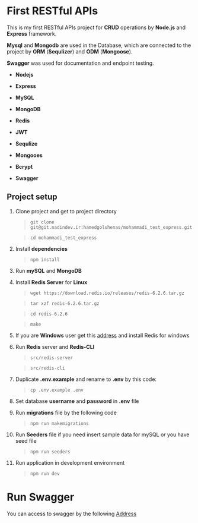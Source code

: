 
# First RESTful APIs

  

This is my first RESTful APIs project for **CRUD** operations by **Node.js** and **Express** framework.

  

**Mysql** and **Mongodb** are used in the Database, which are connected to the project by **ORM** (**Sequlizer**) and **ODM** (**Mongoose**).

  

**Swagger** was used for documentation and endpoint testing.

  

-  **Nodejs**

  

-  **Express**

  

-  **MySQL**

  

-  **MongoDB**

  

-  **Redis**

  

-  **JWT**

  

-  **Sequlize**

  

-  **Mongooes**

  

-  **Bcrypt**

  

-  **Swagger**

  

## Project setup

  

1. Clone project and get to project directory

  

	> `git clone 	git@git.nadindev.ir:hamedgolshenas/mohammadi_test_express.git`

	> `cd mohammadi_test_express`

  

2. Install **dependencies**

  

	> `npm install`

  

3. Run **mySQL** and **MongoDB**

  

4. Install **Redis Server** for **Linux**

  

	> `wget https://download.redis.io/releases/redis-6.2.6.tar.gz`

  

	> `tar xzf redis-6.2.6.tar.gz`

  

	> `cd redis-6.2.6`

  

	> `make`

  

5. If you are **Windows** user get this [address](https://github.com/microsoftarchive/redis/releases) and install Redis for windows

6. Run **Redis** server and **Redis-CLI**

  

	> `src/redis-server`

  

	> `src/redis-cli`

  

7. Duplicate **.env.example** and rename to **.env** by this code:

  

	> `cp .env.example .env`

  

8. Set database **username** and **password** in **.env** file

  

9. Run **migrations** file by the following code

  

	> `npm run makemigrations`

  

10. Run **Seeders** file if you need insert sample data for mySQL or you have seed file

  

	> `npm run seeders`

  

11. Run application in development environment

  

	> `npm run dev`

  
# Run Swagger

  

You can access to swagger by the following [Address](http://localhost/docs)

